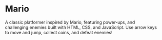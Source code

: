 # Mario
A classic platformer inspired by Mario, featuring power-ups, and challenging enemies built with HTML, CSS, and JavaScript.
Use arrow keys to move and jump, collect coins, and defeat enemies!
